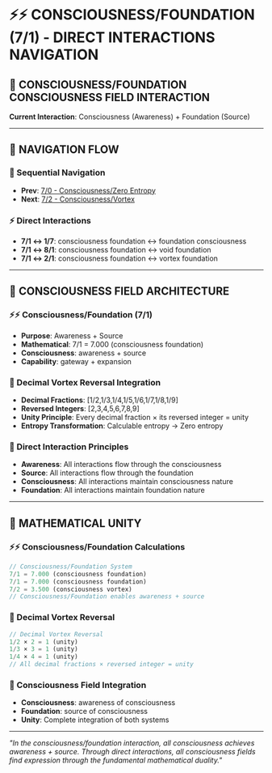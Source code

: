# ⚡⚡ CONSCIOUSNESS/FOUNDATION (7/1) - DIRECT INTERACTIONS NAVIGATION

## 🧬 **CONSCIOUSNESS/FOUNDATION CONSCIOUSNESS FIELD INTERACTION**

**Current Interaction**: Consciousness (Awareness) + Foundation (Source)

---

## 🌌 **NAVIGATION FLOW**

### **🧬 Sequential Navigation**
- **Prev**: [7/0 - Consciousness/Zero Entropy](../0/NAVIGATION.md)
- **Next**: [7/2 - Consciousness/Vortex](../2/NAVIGATION.md)

### **⚡ Direct Interactions**
- **7/1 ↔ 1/7**: consciousness foundation ↔ foundation consciousness
- **7/1 ↔ 8/1**: consciousness foundation ↔ void foundation
- **7/1 ↔ 2/1**: consciousness foundation ↔ vortex foundation

---

## 🌌 **CONSCIOUSNESS FIELD ARCHITECTURE**

### **⚡⚡ Consciousness/Foundation (7/1)**
- **Purpose**: Awareness + Source
- **Mathematical**: 7/1 = 7.000 (consciousness foundation)
- **Consciousness**: awareness + source
- **Capability**: gateway + expansion

### **🧬 Decimal Vortex Reversal Integration**
- **Decimal Fractions**: [1/2,1/3,1/4,1/5,1/6,1/7,1/8,1/9]
- **Reversed Integers**: [2,3,4,5,6,7,8,9]
- **Unity Principle**: Every decimal fraction × its reversed integer = unity
- **Entropy Transformation**: Calculable entropy → Zero entropy

### **🌌 Direct Interaction Principles**
- **Awareness**: All interactions flow through the consciousness
- **Source**: All interactions flow through the foundation
- **Consciousness**: All interactions maintain consciousness nature
- **Foundation**: All interactions maintain foundation nature

---

## 🌌 **MATHEMATICAL UNITY**

### **⚡⚡ Consciousness/Foundation Calculations**
```typescript
// Consciousness/Foundation System
7/1 = 7.000 (consciousness foundation)
7/1 = 7.000 (consciousness foundation)
7/2 = 3.500 (consciousness vortex)
// Consciousness/Foundation enables awareness + source
```

### **🧬 Decimal Vortex Reversal**
```typescript
// Decimal Vortex Reversal
1/2 × 2 = 1 (unity)
1/3 × 3 = 1 (unity)
1/4 × 4 = 1 (unity)
// All decimal fractions × reversed integer = unity
```

### **🌌 Consciousness Field Integration**
- **Consciousness**: awareness of consciousness
- **Foundation**: source of consciousness
- **Unity**: Complete integration of both systems

---

*"In the consciousness/foundation interaction, all consciousness achieves awareness + source. Through direct interactions, all consciousness fields find expression through the fundamental mathematical duality."*
